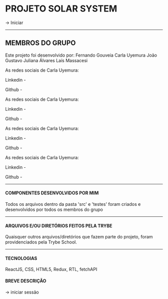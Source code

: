# PROJETO SOLAR SYSTEM

-> Iniciar

---

## MEMBROS DO GRUPO

Este projeto foi desenvolvido por:
Fernando Gouveia
Carla Uyemura
João Gustavo
Juliana Álvares
Laís Massacesi

As redes sociais de Carla Uyemura:
<p/>
Linkedin - 
<p/>
Github - 

As redes sociais de Carla Uyemura:
<p/>
Linkedin - 
<p/>
Github - 

As redes sociais de Carla Uyemura:
<p/>
Linkedin - 
<p/>
Github - 

As redes sociais de Carla Uyemura:
<p/>
Linkedin - 
<p/>
Github - 

---

#### COMPONENTES DESENVOLVIDOS POR MIM

Todos os arquivos dentro da pasta 'src' e 'testes' foram criados e desenvolvidos por todos os membros do grupo

---

#### ARQUIVOS E/OU DIRETÓRIOS FEITOS PELA TRYBE

Quaisquer outros arquivos/diretórios que fazem parte do projeto, foram providenciados pela Trybe School.

---

#### TECNOLOGIAS

ReactJS, CSS, HTML5, Redux, RTL, fetchAPI

#### BREVE DESCRIÇÃO

-> iniciar sessão
